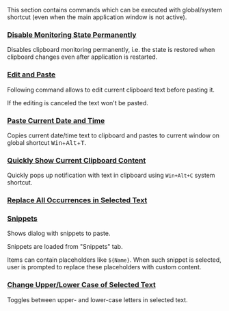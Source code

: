 This section contains commands which can be executed with global/system shortcut
(even when the main application window is not active).

### [Disable Monitoring State Permanently](disable-clipboard-monitoring-state-permanently.ini)

Disables clipboard monitoring permanently, i.e. the state is restored when clipboard changes even after application is restarted.

### [Edit and Paste](edit-and-paste.ini)

Following command allows to edit current clipboard text before pasting it.

If the editing is canceled the text won't be pasted.

### [Paste Current Date and Time](paste-current-date-time.ini)

Copies current date/time text to clipboard and pastes to current window on global shortcut <kbd>Win</kbd>+<kbd>Alt</kbd>+<kbd>T</kbd>.

### [Quickly Show Current Clipboard Content](quickly-show-current-clipboard-content.ini)

Quickly pops up notification with text in clipboard using `Win+Alt+C` system shortcut.

### [Replace All Occurrences in Selected Text](replace-all-occurences-in-selected-text.ini)

### [Snippets](snippets.ini)

Shows dialog with snippets to paste.

Snippets are loaded from "Snippets" tab.

Items can contain placeholders like `${Name}`.
When such snippet is selected, user is prompted to replace these placeholders with custom content.

### [Change Upper/Lower Case of Selected Text](toggle-upper-lower-case-of-selected-text.ini)

Toggles between upper- and lower-case letters in selected text.

